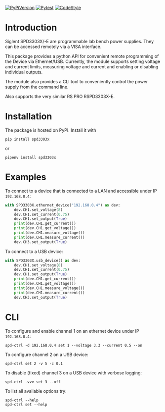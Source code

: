 [![PyPiVersion](https://img.shields.io/pypi/v/spd3303x.svg)](https://pypi.org/project/spd3303x)
[![Pytest](https://github.com/geissdoerfer/python-spd3303x/actions/workflows/python-tests.yml/badge.svg)](https://github.com/geissdoerfer/python-spd3303x/actions/workflows/python-tests.yml)
[![CodeStyle](https://img.shields.io/badge/code%20style-black-000000.svg)](https://github.com/psf/black)


# Introduction

Siglent SPD3303X/-E are programmable lab bench power supplies.
They can be accessed remotely via a VISA interface.

This package provides a python API for convenient remote programming of the Device via Ethernet/USB.
Currently, the module supports setting voltage and current limits, measuring voltage and current and enabling or disabling individual outputs.

The module also provides a CLI tool to conveniently control the power supply from the command line.

Also supports the very similar RS PRO RSPD3303X-E.

# Installation

The package is hosted on PyPI. Install it with

```
pip install spd3303x
```

or

```
pipenv install spd3303x
```

# Examples

To connect to a device that is connected to a LAN and accessible under IP `192.168.0.4`:

```python
with SPD3303X.ethernet_device("192.168.0.4") as dev:
    dev.CH1.set_voltage(8)
    dev.CH1.set_current(0.75)
    dev.CH1.set_output(True)
    print(dev.CH1.get_current())
    print(dev.CH1.get_voltage())
    print(dev.CH1.measure_voltage())
    print(dev.CH1.measure_current())
    dev.CH3.set_output(True)
```

To connect to a USB device:

```python
with SPD3303X.usb_device() as dev:
    dev.CH1.set_voltage(8)
    dev.CH1.set_current(0.75)
    dev.CH1.set_output(True)
    print(dev.CH1.get_current())
    print(dev.CH1.get_voltage())
    print(dev.CH1.measure_voltage())
    print(dev.CH1.measure_current())
    dev.CH3.set_output(True)
```

# CLI

To configure and enable channel 1 on an ethernet device under IP `192.168.0.4`:

```
spd-ctrl -d 192.168.0.4 set 1 --voltage 3.3 --current 0.5 --on
```

To configure channel 2 on a USB device:

```
spd-ctrl set 2 -v 5 -c 0.1
```

To disable (fixed) channel 3 on a USB device with verbose logging:

```
spd-ctrl -vvv set 3 --off
```

To list all available options try:

```
spd-ctrl --help
spd-ctrl set --help
```
